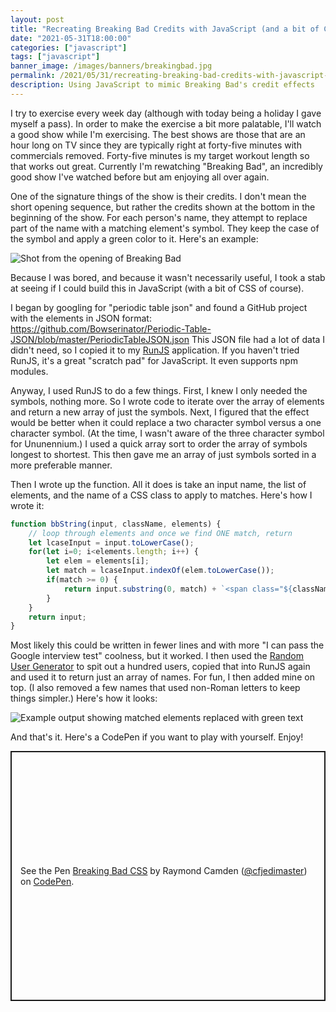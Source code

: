 ```yaml
---
layout: post
title: "Recreating Breaking Bad Credits with JavaScript (and a bit of CSS)"
date: "2021-05-31T18:00:00"
categories: ["javascript"]
tags: ["javascript"]
banner_image: /images/banners/breakingbad.jpg
permalink: /2021/05/31/recreating-breaking-bad-credits-with-javascript-and-a-bit-of-css.html
description: Using JavaScript to mimic Breaking Bad's credit effects
---
```


I try to exercise every week day (although with today being a holiday I gave myself a pass). In order to make the exercise a bit more palatable, I'll watch a good show while I'm exercising. The best shows are those that are an hour long on TV since they are typically right at forty-five minutes with commercials removed. Forty-five minutes is my target workout length so that works out great. Currently I'm rewatching "Breaking Bad", an incredibly good show I've watched before but am enjoying all over again. 

One of the signature things of the show is their credits. I don't mean the short opening sequence, but rather the credits shown at the bottom in the beginning of the show. For each person's name, they attempt to replace part of the name with a matching element's symbol. They keep the case of the symbol and apply a green color to it. Here's an example:

<p>
<img data-src="https://static.raymondcamden.com/images/2021/05/bbcredits.jpg" alt="Shot from the opening of Breaking Bad" class="lazyload imgborder imgcenter">
</p>

Because I was bored, and because it wasn't necessarily useful, I took a stab at seeing if I could build this in JavaScript (with a bit of CSS of course). 

I began by googling for "periodic table json" and found a GitHub project with the elements in JSON format: <https://github.com/Bowserinator/Periodic-Table-JSON/blob/master/PeriodicTableJSON.json> This JSON file had a lot of data I didn't need, so I copied it to my [RunJS](https://runjs.app/) application. If you haven't tried RunJS, it's a great "scratch pad" for JavaScript. It even supports npm modules. 

Anyway, I used RunJS to do a few things. First, I knew I only needed the symbols, nothing more. So I wrote code to iterate over the array of elements and return a new array of just the symbols. Next, I figured that the effect would be better when it could replace a two character symbol versus a one character symbol. (At the time, I wasn't aware of the three character symbol for Ununennium.) I used a quick array sort to order the array of symbols longest to shortest. This then gave me an array of just symbols sorted in a more preferable manner. 

Then I wrote up the function. All it does is take an input name, the list of elements, and the name of a CSS class to apply to matches. Here's how I wrote it:

```js
function bbString(input, className, elements) {
	// loop through elements and once we find ONE match, return
	let lcaseInput = input.toLowerCase();
	for(let i=0; i<elements.length; i++) {
		let elem = elements[i];
		let match = lcaseInput.indexOf(elem.toLowerCase());
		if(match >= 0) {
			return input.substring(0, match) + `<span class="${className}">` + elem + "</span>" + input.substring(match + elem.length);
		}
	}
	return input;
}
```

Most likely this could be written in fewer lines and with more "I can pass the Google interview test" coolness, but it worked. I then used the [Random User Generator](https://randomuser.me/) to spit out a hundred users, copied that into RunJS again and used it to return just an array of names. For fun, I then added mine on top. (I also removed a few names that used non-Roman letters to keep things simpler.) Here's how it looks:

<p>
<img data-src="https://static.raymondcamden.com/images/2021/05/bb2.jpg" alt="Example output showing matched elements replaced with green text" class="lazyload imgborder imgcenter">
</p>

And that's it. Here's a CodePen if you want to play with yourself. Enjoy!

<p class="codepen" data-height="400" data-theme-id="dark" data-default-tab="js,result" data-user="cfjedimaster" data-slug-hash="OJpxQvj" style="height: 400px; box-sizing: border-box; display: flex; align-items: center; justify-content: center; border: 2px solid; margin: 1em 0; padding: 1em;" data-pen-title="Breaking Bad CSS">
  <span>See the Pen <a href="https://codepen.io/cfjedimaster/pen/OJpxQvj">
  Breaking Bad CSS</a> by Raymond Camden (<a href="https://codepen.io/cfjedimaster">@cfjedimaster</a>)
  on <a href="https://codepen.io">CodePen</a>.</span>
</p>
<script async src="https://cpwebassets.codepen.io/assets/embed/ei.js"></script>